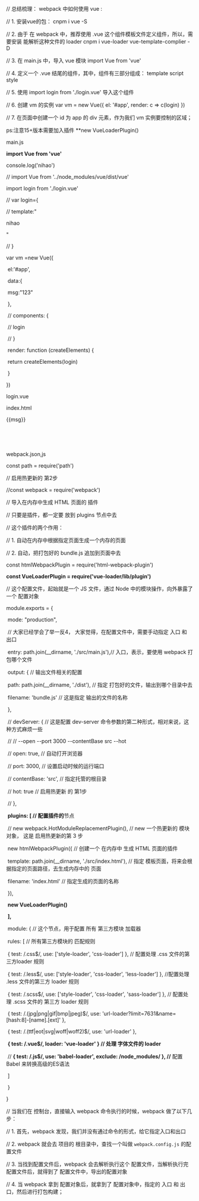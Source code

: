 // 总结梳理： webpack 中如何使用 vue :

// 1. 安装vue的包：  cnpm i vue -S

// 2. 由于 在 webpack 中，推荐使用 .vue 这个组件模板文件定义组件，所以，需要安装 能解析这种文件的 loader    cnpm i vue-loader vue-template-complier -D

// 3. 在 main.js 中，导入 vue 模块  import Vue from 'vue'

// 4. 定义一个 .vue 结尾的组件，其中，组件有三部分组成： template script style

// 5. 使用 import login from './login.vue' 导入这个组件

// 6. 创建 vm 的实例 var vm = new Vue({ el: '#app', render: c => c(login) })

// 7. 在页面中创建一个 id 为 app 的 div 元素，作为我们 vm 实例要控制的区域；



ps:注意15+版本需要加入插件        **new VueLoaderPlugin()



main.js

**import Vue from 'vue'**

console.log('nihao')

// import Vue from '../node_modules/vue/dist/vue'

import login from './login.vue'

// var login={

//     template:"<p>nihao</p>"

// }

var vm =new Vue({

​    el:'#app',

​    data:{

​        msg:"123"

​    },

​    // components: {

​    //     login

​    // }

​    render: function (createElements) {

​        return createElements(login)

​    }

})



login.vue

<template>

  <div>

​    <h1>这是登录组件，使用 .vue 文件定义出来的 --- {{msg}}</h1>

  </div>

</template>

index.html

<body>

   <div id="app">

   <p>{{msg}}</p>

​    

</div>

​    

</body>

</html>

webpack.json,js





const path = require('path')

// 启用热更新的 第2步

//const webpack = require('webpack')

// 导入在内存中生成 HTML 页面的 插件

// 只要是插件，都一定要 放到 plugins 节点中去

// 这个插件的两个作用：

//  1. 自动在内存中根据指定页面生成一个内存的页面

//  2. 自动，把打包好的 bundle.js 追加到页面中去

const htmlWebpackPlugin = require('html-webpack-plugin')

**const VueLoaderPlugin = require('vue-loader/lib/plugin')**

// 这个配置文件，起始就是一个 JS 文件，通过 Node 中的模块操作，向外暴露了一个 配置对象

module.exports = {

​    mode: "production",

​    // 大家已经学会了举一反4， 大家觉得，在配置文件中，需要手动指定 入口 和 出口

​    entry: path.join(__dirname, './src/main.js'),// 入口，表示，要使用 webpack 打包哪个文件

​    output: { // 输出文件相关的配置

​        path: path.join(__dirname, './dist'), // 指定 打包好的文件，输出到哪个目录中去

​        filename: 'bundle.js' // 这是指定 输出的文件的名称

​    },

​    //   devServer: { // 这是配置 dev-server 命令参数的第二种形式，相对来说，这种方式麻烦一些

​    //     //  --open --port 3000 --contentBase src --hot

​    //     open: true, // 自动打开浏览器

​    //     port: 3000, // 设置启动时候的运行端口

​    //     contentBase: 'src', // 指定托管的根目录

​    //     hot: true // 启用热更新 的 第1步

​    //   },

​    **plugins: [ // 配置插件的**节点

​        // new webpack.HotModuleReplacementPlugin(), // new 一个热更新的 模块对象， 这是 启用热更新的第 3 步

​        new htmlWebpackPlugin({ // 创建一个 在内存中 生成 HTML  页面的插件

​            template: path.join(__dirname, './src/index.html'), // 指定 模板页面，将来会根据指定的页面路径，去生成内存中的 页面

​            filename: 'index.html' // 指定生成的页面的名称

​        }),

​        **new VueLoaderPlugin()**

​    **],**

​    module: { // 这个节点，用于配置 所有 第三方模块 加载器 

​        rules: [ // 所有第三方模块的 匹配规则

​            { test: /\.css$/, use: ['style-loader', 'css-loader'] }, //  配置处理 .css 文件的第三方loader 规则

​            { test: /\.less$/, use: ['style-loader', 'css-loader', 'less-loader'] }, //配置处理 .less 文件的第三方 loader 规则

​            { test: /\.scss$/, use: ['style-loader', 'css-loader', 'sass-loader'] }, // 配置处理 .scss 文件的 第三方 loader 规则

​            { test: /\.(jpg|png|gif|bmp|jpeg)$/, use: 'url-loader?limit=7631&name=[hash:8]-[name].[ext]' },

​            { test: /\.(ttf|eot|svg|woff|woff2)$/, use: 'url-loader' },

​            **{ test: /\.vue$/, loader: 'vue-loader' } // 处理 字体文件的 loader** 

​          //  **{ test: /\.js$/, use: 'babel-loader', exclude: /node_modules/ }, //** 配置 Babel 来转换高级的ES语法

​        ]

​    }

   

}

// 当我们在 控制台，直接输入 webpack 命令执行的时候，webpack 做了以下几步：

//  1. 首先，webpack 发现，我们并没有通过命令的形式，给它指定入口和出口

//  2. webpack 就会去 项目的 根目录中，查找一个叫做 `webpack.config.js` 的配置文件

//  3. 当找到配置文件后，webpack 会去解析执行这个 配置文件，当解析执行完配置文件后，就得到了 配置文件中，导出的配置对象

//  4. 当 webpack 拿到 配置对象后，就拿到了 配置对象中，指定的 入口  和 出口，然后进行打包构建；